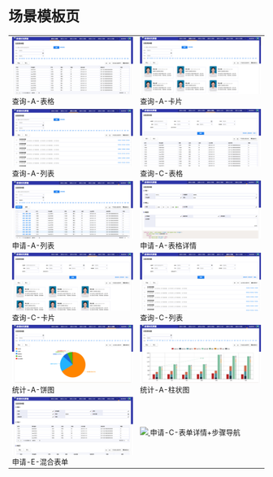 # 场景模板页

<table>
	<tr>
		<td>
			<a href="http://res.wisedu.com/examples/templates/#/C_A_B" target="_blank">
			<img src="./assets/Snip20170316_7.png">
			</a>
			查询-A-表格
		</td>
		<td>
			<a href="http://res.wisedu.com/examples/templates/#/C_A_K" target="_blank">
			<img src="./assets/Snip20170316_8.png">
			</a>
			查询-A-卡片
		</td>
	</tr>
	<tr>
		<td>
			<a href="http://res.wisedu.com/examples/templates/#/C_A_L" target="_blank">
			<img src="./assets/Snip20170316_9.png">
			</a>
			查询-A-列表
		</td>
		<td>
			<a href="http://res.wisedu.com/examples/templates/#/C_C_B" target="_blank">
			<img src="./assets/Snip20170316_10.png">
			</a>
			查询-C-表格
		</td>
	</tr>
	<tr>
		<td>
			<a href="http://res.wisedu.com/examples/templates/#/S_A_B" target="_blank">
			<img src="./assets/Snip20170322_70.png">
			</a>
			申请-A-列表
		</td>
		<td>
			<a href="http://res.wisedu.com/examples/templates/#/S_B_BX" target="_blank">
			<img src="./assets/Snip20170322_69.png">
			</a>
			申请-A-表格详情
		</td>
	</tr>
	<tr>
		<td>
			<a href="http://res.wisedu.com/examples/templates/#/C_C_K" target="_blank">
			<img src="./assets/Snip20170316_11.png">
			</a>
			查询-C-卡片
		</td>
		<td>
			<a href="http://res.wisedu.com/examples/templates/#/C_C_L" target="_blank">
			<img src="./assets/Snip20170316_12.png">
			</a>
			查询-C-列表
		</td>
	</tr>
	<tr>
		<td>
			<a href="http://res.wisedu.com/examples/templates/#/T_A_B" target="_blank">
			<img src="./assets/Snip20170316_14.png">
			</a>
			统计-A-饼图
		</td>
		<td>
			<a href="http://res.wisedu.com/examples/templates/#/T_A_Z" target="_blank">
			<img src="./assets/Snip20170316_15.png">
			</a>
			统计-A-柱状图
		</td>
	</tr>
	<tr>
		<td>
			<a href="http://res.wisedu.com/examples/templates/#/S_E_H" target="_blank">
			<img src="./assets/Snip20170322_74.png">
			</a>
			申请-E-混合表单
		</td>
		<td>
			<a href="http://res.wisedu.com/examples/templates/#/S_C_BB" target="_blank">
			<img src="./assets/Snip20170322_98.png">
			</a>
			申请-C-表单详情+步骤导航
		</td>
	</tr>
</table>
